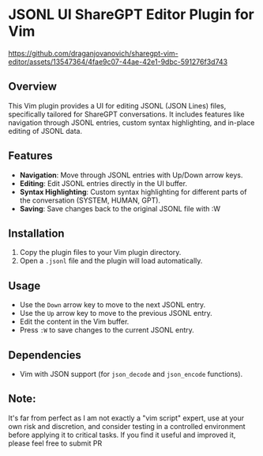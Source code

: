 # JSONL UI ShareGPT Editor Plugin for Vim


https://github.com/draganjovanovich/sharegpt-vim-editor/assets/13547364/4fae9c07-44ae-42e1-9dbc-591276f3d743


## Overview
This Vim plugin provides a UI for editing JSONL (JSON Lines) files, specifically tailored for ShareGPT conversations. It includes features like navigation through JSONL entries, custom syntax highlighting, and in-place editing of JSONL data.

## Features
- **Navigation**: Move through JSONL entries with Up/Down arrow keys.
- **Editing**: Edit JSONL entries directly in the UI buffer.
- **Syntax Highlighting**: Custom syntax highlighting for different parts of the conversation (SYSTEM, HUMAN, GPT).
- **Saving**: Save changes back to the original JSONL file with :W

## Installation
1. Copy the plugin files to your Vim plugin directory.
2. Open a `.jsonl` file and the plugin will load automatically.

## Usage
- Use the `Down` arrow key to move to the next JSONL entry.
- Use the `Up` arrow key to move to the previous JSONL entry.
- Edit the content in the Vim buffer.
- Press `:W` to save changes to the current JSONL entry.

## Dependencies
- Vim with JSON support (for `json_decode` and `json_encode` functions).

## Note:  
It's far from perfect as I am not exactly a "vim script" expert, use at your own risk and discretion, and consider testing in a controlled environment before applying it to critical tasks.
If you find it useful and improved it, please feel free to submit PR
